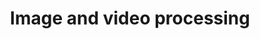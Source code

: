 ---
title: "Image and video processing"
img: "cubo.webp"
link: "./image_video_processing"
description: ""
weight: 4
type: "code"
layout: "list2"
---